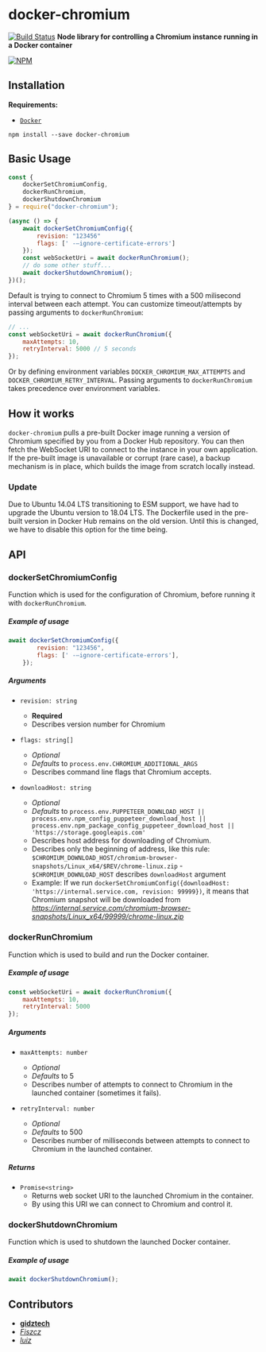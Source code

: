 # docker-chromium

[![Build Status](https://travis-ci.org/gidztech/docker-chromium.svg?branch=master)](https://travis-ci.org/gidztech/docker-chromium)
**Node library for controlling a Chromium instance running in a Docker container**

[![NPM](https://nodei.co/npm/docker-chromium.png)](https://www.npmjs.com/package/docker-chromium)

## Installation

**Requirements:**

-   [`Docker`](https://docs.docker.com/install/)

```
npm install --save docker-chromium
```

## Basic Usage

```javascript
const {
    dockerSetChromiumConfig,
    dockerRunChromium,
    dockerShutdownChromium
} = require("docker-chromium");

(async () => {
    await dockerSetChromiumConfig({
        revision: "123456"
        flags: [' -–ignore-certificate-errors']
    });
    const webSocketUri = await dockerRunChromium();
    // do some other stuff...
    await dockerShutdownChromium();
})();
```

Default is trying to connect to Chromium 5 times with a 500 milisecond interval between each attempt. You can customize timeout/attempts by passing arguments to `dockerRunChromium`:

```javascript
// ...
const webSocketUri = await dockerRunChromium({
    maxAttempts: 10,
    retryInterval: 5000 // 5 seconds
});
```

Or by defining environment variables `DOCKER_CHROMIUM_MAX_ATTEMPTS` and `DOCKER_CHROMIUM_RETRY_INTERVAL`. Passing arguments to `dockerRunChromium` takes precedence over environment variables.

## How it works

`docker-chromium` pulls a pre-built Docker image running a version of Chromium specified by you from a Docker Hub repository. You can then fetch the WebSocket URI to connect to the instance in your own application. If the pre-built image is unavailable or corrupt (rare case), a backup mechanism is in place, which builds the image from scratch locally instead.

### Update

Due to Ubuntu 14.04 LTS transitioning to ESM support, we have had to upgrade the Ubuntu version to 18.04 LTS. The Dockerfile used in the pre-built version in Docker Hub remains on the old version. Until this is changed, we have to disable this option for the time being.

## API

### dockerSetChromiumConfig

Function which is used for the configuration of Chromium, before running it with ``dockerRunChromium``.

##### Example of usage

```javascript
await dockerSetChromiumConfig({
        revision: "123456",
        flags: [' -–ignore-certificate-errors'],
    });
```

##### Arguments

- ``revision: string``
    - **Required**
    - Describes version number for Chromium
    
- ``flags: string[]``
    - *Optional*
    - *Defaults* to ``process.env.CHROMIUM_ADDITIONAL_ARGS``
    - Describes command line flags that Chromium accepts.
    
- ``downloadHost: string``
    - *Optional*
    - *Defaults* to ``process.env.PUPPETEER_DOWNLOAD_HOST || process.env.npm_config_puppeteer_download_host || process.env.npm_package_config_puppeteer_download_host || 'https://storage.googleapis.com'``
    - Describes host address for downloading of Chromium.
    - Describes only the beginning of address, like this rule: ``$CHROMIUM_DOWNLOAD_HOST/chromium-browser-snapshots/Linux_x64/$REV/chrome-linux.zip`` - ``$CHROMIUM_DOWNLOAD_HOST`` describes ``downloadHost`` argument
    - Example: If we run ``dockerSetChromiumConfig({downloadHost: 'https://internal.service.com, revision: 99999})``, it means that Chromium snapshot will be downloaded from *https://internal.service.com/chromium-browser-snapshots/Linux_x64/99999/chrome-linux.zip*

### dockerRunChromium

Function which is used to build and run the Docker container.

##### Example of usage

```javascript
const webSocketUri = await dockerRunChromium({
    maxAttempts: 10,
    retryInterval: 5000
});
````

##### Arguments

- ``maxAttempts: number``
    - *Optional*
    - *Defaults* to 5
    - Describes number of attempts to connect to Chromium in the launched container (sometimes it fails).
    
- ``retryInterval: number``
    - *Optional*
    - *Defaults* to 500
    - Describes number of milliseconds between attempts to connect to Chromium in the launched container.
    
##### Returns

- ``Promise<string>``
    - Returns web socket URI to the launched Chromium in the container.
    - By using this URI we can connect to Chromium and control it.
    
### dockerShutdownChromium

Function which is used to shutdown the launched Docker container.

##### Example of usage

```javascript
await dockerShutdownChromium();
```

## Contributors

- [**gidztech**](https://github.com/gidztech)
- [*Fiszcz*](https://github.com/Fiszcz)
- [*luiz*](https://github.com/luiz)
